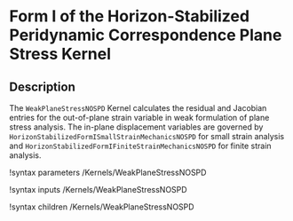 # Form I of the Horizon-Stabilized Peridynamic Correspondence Plane Stress Kernel

## Description

The `WeakPlaneStressNOSPD` Kernel calculates the residual and Jacobian entries for the out-of-plane strain variable in weak formulation of plane stress analysis. The in-plane displacement variables are governed by `HorizonStabilizedFormISmallStrainMechanicsNOSPD` for small strain analysis and `HorizonStabilizedFormIFiniteStrainMechanicsNOSPD` for finite strain analysis.

!syntax parameters /Kernels/WeakPlaneStressNOSPD

!syntax inputs /Kernels/WeakPlaneStressNOSPD

!syntax children /Kernels/WeakPlaneStressNOSPD

